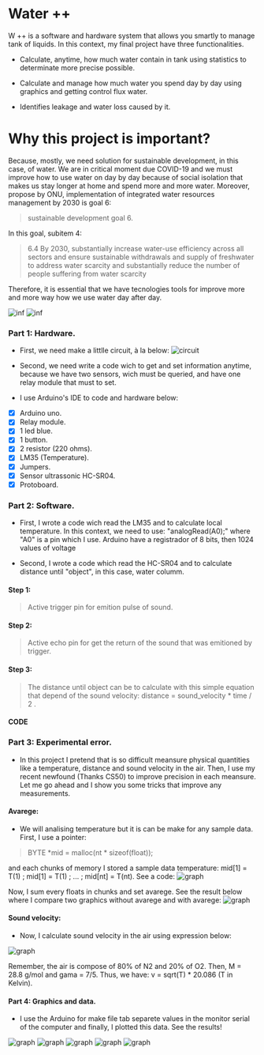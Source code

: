 # Water ++
W ++ is a software and hardware system that allows you smartly to manage tank of liquids. In this context, my final project have three functionalities.

- Calculate, anytime, how much water contain in tank using statistics to determinate more precise possible.

- Calculate and manage how much water you spend day by day using graphics and getting control flux water.

- Identifies leakage and water loss caused by it.

# Why this project is important?

Because, mostly, we need solution for sustainable development, in this case, of water. We are in critical moment due COVID-19 and we must improve how to use water on 
day by day because of social isolation that makes us stay longer at home and spend more and more water. Moreover, propose by ONU, implementation of integrated water resources management by 2030 is goal 6:

>sustainable development goal 6.

In this goal, subitem 4:
>6.4 By 2030, substantially increase water-use efficiency across all sectors and ensure sustainable withdrawals and supply of freshwater to address water scarcity and substantially reduce the number of people suffering from water scarcity

Therefore, it is essential that we have tecnologies tools for improve more and more way how we use water day after day.


![inf](inf1.png)
![inf](inf2.png)





### Part 1: Hardware.
- First, we need make a littlle circuit, à la below: ![circuit](circuit.png)

- Second, we need write a code wich to get and set information anytime, because we have two sensors, wich must be queried, and have one relay module that must to set.


- I use Arduino's IDE to code and hardware below:

- [x] Arduino uno.
- [x] Relay module.
- [x] 1 led blue.
- [x] 1 button.
- [x] 2 resistor (220 ohms).
- [x] LM35 (Temperature).
- [x] Jumpers.
- [x] Sensor ultrassonic HC-SR04.
- [x]  Protoboard.

### Part 2: Software.
- First, I wrote a code wich read the LM35 and to calculate local temperature. In this context, we need to use: "analogRead(A0);"
where "A0" is a pin which I use. Arduino have a registrador of 8 bits, then 1024 values of voltage

- Second, I wrote a code which read the HC-SR04 and to calculate distance until "object", in this case, water columm.
#### Step 1:
>Active trigger pin for emition pulse of sound.
#### Step 2:
>Active echo pin for get the return of the sound that was emitioned by trigger.
#### Step 3:
>The distance until object can be to calculate with this simple equation that depend of the sound velocity: distance = sound_velocity * time / 2 .

#### CODE

### Part 3: Experimental error.
- In this project I pretend that is so difficult meansure physical quantities like a temperature, distance and sound velocity in the air. Then, I use my recent newfound (Thanks CS50) to improve precision in each meansure. Let me go ahead and I show you some tricks that improve any measurements.

#### Avarege:
- We will analising temperature but it is can be make for any sample data. First, I use a pointer:
 >BYTE *mid = malloc(nt * sizeof(float));
 
 
and each chunks of memory I stored a sample data temperature:
mid[1] = T(1) ; mid[1] = T(1) ; ... ; mid[nt] = T(nt). See a code:
![graph](prg_readme.png)


Now, I sum every floats in chunks and set avarege. See the result below where I compare two graphics without avarege and with avarege:  ![graph](gt2new.png)


#### Sound velocity:
- Now, I calculate sound velocity in the air using expression below:

![graph](eq.png)

Remember, the air is compose of 80% of N2 and 20% of O2. Then, M = 28.8 g/mol and gama = 7/5. Thus, we have: v = sqrt(T) * 20.086 (T in Kelvin).

#### Part 4: Graphics and data.
- I use the Arduino for make file tab separete values in the monitor serial of the computer and finally, I plotted this data. See the results! 

![graph](ggeralnew.png)
![graph](g1new.png)
![graph](g3new.png)
![graph](g8new.png)
![graph](gd1new.png)
